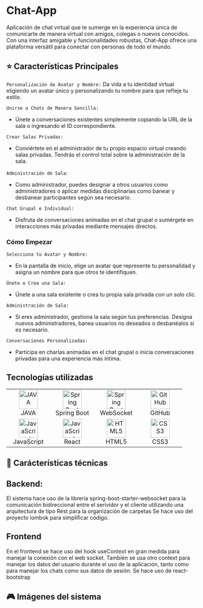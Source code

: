 # Chat-App
Aplicación de chat virtual que te sumerge en la experiencia única de comunicarte de manera virtual con amigos, colegas o nuevos conocidos. Con una interfaz amigable y funcionalidades robustas, Chat-App ofrece una plataforma versátil para conectar con personas de todo el mundo.
## :star: Características Principales

`Personalización de Avatar y Nombre:`
Da vida a tu identidad virtual eligiendo un avatar único y personalizando tu nombre para que refleje tu estilo.

`Unirse a Chats de Manera Sencilla:`
- Únete a conversaciones existentes simplemente copiando la URL de la sala o ingresando el ID correspondiente.

`Crear Salas Privadas:`
- Conviértete en el administrador de tu propio espacio virtual creando salas privadas. Tendrás el control total sobre la administración de la sala.

`Administración de Sala`:
- Como administrador, puedes designar a otros usuarios como administradores o aplicar medidas disciplinarias como banear y desbanear participantes según sea necesario.

`Chat Grupal e Individual:`
- Disfruta de conversaciones animadas en el chat grupal o sumérgete en interacciones más privadas mediante mensajes directos.

### Cómo Empezar
`Selecciona tu Avatar y Nombre:`
- En la pantalla de inicio, elige un avatar que represente tu personalidad y asigna un nombre para que otros te identifiquen.

`Únete o Crea una Sala:`
- Únete a una sala existente o crea tu propia sala privada con un solo clic.

`Administración de Sala:`
- Si eres administrador, gestiona la sala según tus preferencias. Designa nuevos administradores, banea usuarios no deseados o desbanéalos si es necesario.

`Conversaciones Personalizadas:`
- Participa en charlas animadas en el chat grupal o inicia conversaciones privadas para una experiencia más íntima.

## Tecnologías utilizadas
<table align="center">
    <tr>
     <td align="center" width="100">
      <a href="#">
        <img src="https://www.vectorlogo.zone/logos/java/java-icon.svg" width="50" height="50" alt="JAVA"/>
      </a>
      <br>JAVA
    </td>
    <td align="center" width="100">
      <a href="#">
        <img src="https://www.vectorlogo.zone/logos/springio/springio-icon.svg" width="50" height="50" alt="Spring Boot"/>
      </a>
      <br>Spring Boot
    </td>
    <td align="center" width="100">
      <a href="#">
        <img src="https://rstudio.github.io/websocket/reference/figures/websocket_logo.svg" width="50" height="50" alt="Spring Boot"/>
      </a>      
      <br>WebSocket
    </td>
    <td align="center" width="100">
     <a href="#">
      <img src="https://github.com/favicon.ico" width="50" height="50" alt="GitHub" />
     </a>
     <br>GitHub
    </td>
  </tr>
  <tr>
    <td align="center" width="100">
      <a href="#">
        <img src="https://upload.wikimedia.org/wikipedia/commons/9/99/Unofficial_JavaScript_logo_2.svg" width="50" height="50" alt="JavaScript" />
      </a>
      <br>JavaScript
    </td>    
      <td align="center" width="100">
      <a href="#">
        <img src="https://cdn.worldvectorlogo.com/logos/react-2.svg" width="50" height="50" alt="JavaScript" />
      </a>
      <br>React
    </td>     
    <td align="center" width="100">
      <a href="#">
        <img src="https://upload.wikimedia.org/wikipedia/commons/6/61/HTML5_logo_and_wordmark.svg" width="50" height="50" alt="HTML5" />
      </a>
      <br>HTML5
    </td>
    </td> 
    <td align="center" width="100">
      <a href="#">
        <img src="https://upload.wikimedia.org/wikipedia/commons/d/d5/CSS3_logo_and_wordmark.svg" width="50" height="50" alt="CSS3" />
      </a>
      <br>CSS3
    </td>
  </tr>
</table>

## :hammer: Carácterísticas técnicas
 ## Backend:
 El sistema hace uso de la librería spring-boot-starter-websocket para la comunicación bidireccional entre el serividor y el cliente utilizando una arquitectura de tipo Rest para la organización de carpetas
 Se hace uso del proyecto lombok para simplificar código.
 ## Frontend
 En el frontend se hace uso del hook useContext en gran medida para manejar la conexión con el web socket. También se usa otro context para manejar los datos del usuario durante el uso de la aplicación, tanto como
 para manejar los chats como sus datos de sesión.
 Se hace uso de react-bootstrap


## :video_game: Imágenes del sistema 
